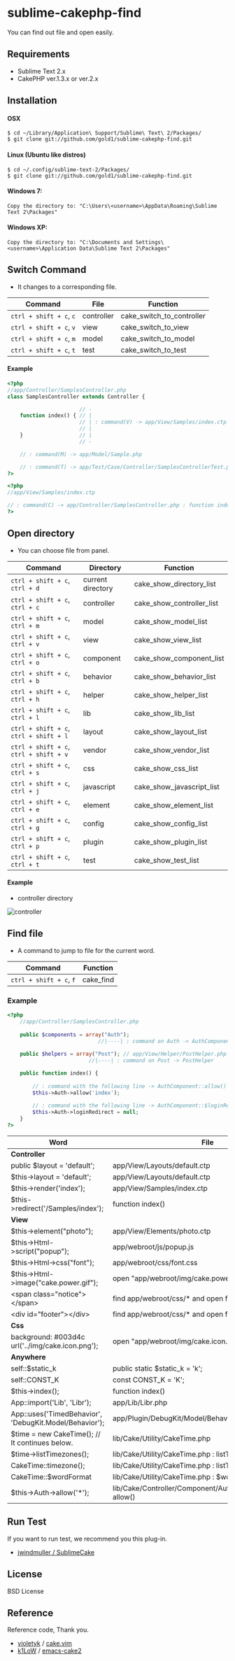 sublime-cakephp-find
==================
You can find out file and open easily.

## Requirements

- Sublime Text 2.x
- CakePHP ver.1.3.x or ver.2.x

## Installation
#### OSX

    $ cd ~/Library/Application\ Support/Sublime\ Text\ 2/Packages/
    $ git clone git://github.com/gold1/sublime-cakephp-find.git

#### Linux (Ubuntu like distros)

    $ cd ~/.config/sublime-text-2/Packages/
    $ git clone git://github.com/gold1/sublime-cakephp-find.git

#### Windows 7:

    Copy the directory to: "C:\Users\<username>\AppData\Roaming\Sublime Text 2\Packages"

#### Windows XP:

    Copy the directory to: "C:\Documents and Settings\<username>\Application Data\Sublime Text 2\Packages"

## Switch Command
- It changes to a corresponding file. 

| Command | File | Function |
| --- | --- | --- |
| `ctrl + shift + c`, `c` | controller | cake_switch_to_controller |
| `ctrl + shift + c`, `v` | view | cake_switch_to_view |
| `ctrl + shift + c`, `m` | model | cake_switch_to_model |
| `ctrl + shift + c`, `t` | test | cake_switch_to_test |

#### Example
```php
<?php
//app/Controller/SamplesController.php
class SamplesController extends Controller {

                       // - 
    function index() { // | 
                       // | : command(V) -> app/View/Samples/index.ctp
                       // | 
    }                  // | 
                       // - 

    // : command(M) -> app/Model/Sample.php

    // : command(T) -> app/Test/Case/Controller/SamplesControllerTest.php
?>
```
```php
<?php
//app/View/Samples/index.ctp

// : command(C) -> app/Controller/SamplesController.php : function index()
?>
```

## Open directory
- You can choose file from panel.

| Command | Directory |Function | 
| --- | --- | --- |
| `ctrl + shift + c`, `ctrl + d` | current directory |cake_show_directory_list | 
| `ctrl + shift + c`, `ctrl + c` | controller |cake_show_controller_list | 
| `ctrl + shift + c`, `ctrl + m` | model |cake_show_model_list | 
| `ctrl + shift + c`, `ctrl + v` | view |cake_show_view_list | 
| `ctrl + shift + c`, `ctrl + o` | component |cake_show_component_list | 
| `ctrl + shift + c`, `ctrl + b` | behavior |cake_show_behavior_list | 
| `ctrl + shift + c`, `ctrl + h` | helper |cake_show_helper_list | 
| `ctrl + shift + c`, `ctrl + l` | lib |cake_show_lib_list | 
| `ctrl + shift + c`, `ctrl + shift + l` | layout |cake_show_layout_list | 
| `ctrl + shift + c`, `ctrl + shift + v` | vendor |cake_show_vendor_list | 
| `ctrl + shift + c`, `ctrl + s` | css |cake_show_css_list | 
| `ctrl + shift + c`, `ctrl + j` | javascript |cake_show_javascript_list | 
| `ctrl + shift + c`, `ctrl + e` | element |cake_show_element_list | 
| `ctrl + shift + c`, `ctrl + g` | config |cake_show_config_list | 
| `ctrl + shift + c`, `ctrl + p` | plugin |cake_show_plugin_list | 
| `ctrl + shift + c`, `ctrl + t` | test |cake_show_test_list | 


#### Example

- controller directory

![controller](https://raw.github.com/gold1/sublime-cakephp-find/master/docs/0001.png)



## Find file

- A command to jump to file for the current word.

| Command | Function |
| --- | --- |
| `ctrl + shift + c`, `f` | cake_find |

### Example

```php
<?php
    //app/Controller/SamplesController.php
    
    public $components = array("Auth");
                             //|----| : command on Auth -> AuthComponent
                             
    public $helpers = array("Post"); // app/View/Helper/PostHelper.php
                          //|----| : command on Post -> PostHelper

    public function index() {
        
        // : command with the following line -> AuthComponent::allow()
        $this->Auth->allow('index');
        
        // : command with the following line -> AuthComponent::$loginRedirect
        $this->Auth->loginRedirect = null;
    }
?>
```

| Word | File |
| --- | --- |
| **Controller** | &nbsp; |
| public $layout = 'default'; | app/View/Layouts/default.ctp |
| $this->layout = 'default'; | app/View/Layouts/default.ctp |
| $this->render('index'); | app/View/Samples/index.ctp |
| $this->redirect('/Samples/index'); | function index() |
| **View** | &nbsp; |
| $this->element("photo"); | app/View/Elements/photo.ctp |
| $this->Html->script("popup"); | app/webroot/js/popup.js |
| $this->Html->css("font"); | app/webroot/css/font.css |
| $this->Html->image("cake.power.gif"); | open "app/webroot/img/cake.power.gif" |
| &lt;span class="notice"&gt;&lt;/span&gt; | find app/webroot/css/* and open file |
| &lt;div id="footer"&gt;&lt;/div&gt; | find app/webroot/css/* and open file |
| **Css** | &nbsp; |
| background: #003d4c url('../img/cake.icon.png'); | open "app/webroot/img/cake.icon.png" |
| **Anywhere** | &nbsp; |
| self::$static_k | public static $static_k = 'k'; |
| self::CONST_K | const CONST_K = 'K'; |
| $this->index(); | function index() |
| App::import('Lib', 'Libr'); | app/Lib/Libr.php |
| App::uses('TimedBehavior', 'DebugKit.Model/Behavior'); | app/Plugin/DebugKit/Model/Behavior/TimedBehavior.php |
| $time = new CakeTime(); // It continues below. | lib/Cake/Utility/CakeTime.php |
| $time->listTimezones(); | lib/Cake/Utility/CakeTime.php : listTimezones |
| CakeTime::timezone(); | lib/Cake/Utility/CakeTime.php : listTimezones |
| CakeTime::$wordFormat | lib/Cake/Utility/CakeTime.php : $wordFormat |
|  $this->Auth->allow('*'); | lib/Cake/Controller/Component/AuthComponent.php : allow() |

## Run Test
If you want to run test, we recommend you this plug-in.

- [jwindmuller / SublimeCake](https://github.com/jwindmuller/SublimeCake)

## License

BSD License

## Reference

Reference code, Thank you.

- [violetyk](https://github.com/violetyk) / [cake.vim](https://github.com/violetyk/cake.vim)
- [k1LoW](https://github.com/k1LoW) / [emacs-cake2](https://github.com/k1LoW/emacs-cake2)


